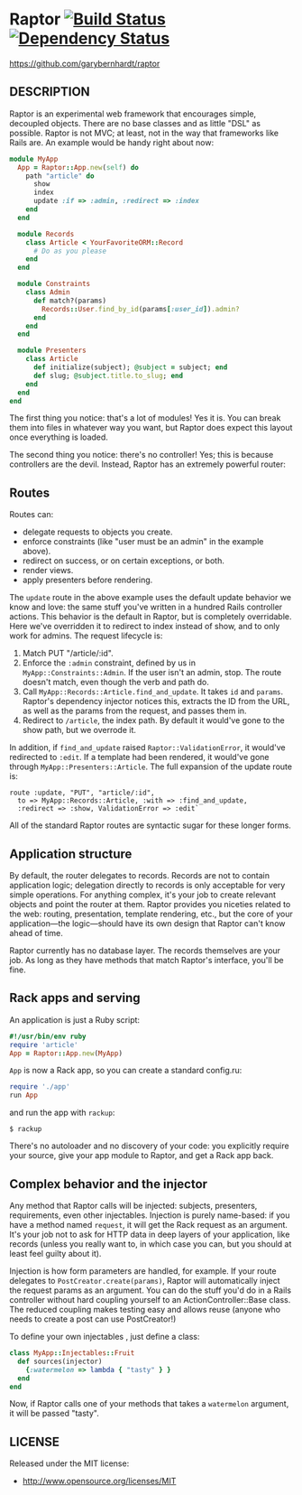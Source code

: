 # Raptor [![Build Status](https://secure.travis-ci.org/garybernhardt/raptor.png)](http://travis-ci.org/garybernhardt/raptor) [![Dependency Status](https://gemnasium.com/garybernhardt/raptor.png)](https://gemnasium.com/garybernhardt/raptor)

https://github.com/garybernhardt/raptor

## DESCRIPTION

Raptor is an experimental web framework that encourages simple, decoupled objects. There are no base classes and as little "DSL" as possible. Raptor is not MVC; at least, not in the way that frameworks like Rails are. An example would be handy right about now:

```ruby
module MyApp
  App = Raptor::App.new(self) do
    path "article" do
      show
      index
      update :if => :admin, :redirect => :index
    end
  end

  module Records
    class Article < YourFavoriteORM::Record
      # Do as you please
    end
  end

  module Constraints
    class Admin
      def match?(params)
        Records::User.find_by_id(params[:user_id]).admin?
      end
    end
  end

  module Presenters
    class Article
      def initialize(subject); @subject = subject; end
      def slug; @subject.title.to_slug; end
    end
  end
end
```

The first thing you notice: that's a lot of modules! Yes it is. You can break them into files in whatever way you want, but Raptor does expect this layout once everything is loaded.

The second thing you notice: there's no controller! Yes; this is because controllers are the devil. Instead, Raptor has an extremely powerful router:

## Routes

Routes can:

- delegate requests to objects you create.
- enforce constraints (like "user must be an admin" in the example above).
- redirect on success, or on certain exceptions, or both.
- render views.
- apply presenters before rendering.

The `update` route in the above example uses the default update behavior we know and love: the same stuff you've written in a hundred Rails controller actions. This behavior is the default in Raptor, but is completely overridable. Here we've overridden it to redirect to index instead of show, and to only work for admins. The request lifecycle is:

1. Match PUT "/article/:id".
1. Enforce the `:admin` constraint, defined by us in `MyApp::Constraints::Admin`. If the user isn't an admin, stop. The route doesn't match, even though the verb and path do.
1. Call `MyApp::Records::Article.find_and_update`. It takes `id` and `params`. Raptor's dependency injector notices this, extracts the ID from the URL, as well as the params from the request, and passes them in.
1. Redirect to `/article`, the index path. By default it would've gone to the show path, but we overrode it.

In addition, if `find_and_update` raised `Raptor::ValidationError`, it would've redirected to `:edit`. If a template had been rendered, it would've gone through `MyApp::Presenters::Article`. The full expansion of the update route is:

    route :update, "PUT", "article/:id",
      to => MyApp::Records::Article, :with => :find_and_update,
      :redirect => :show, ValidationError => :edit`

All of the standard Raptor routes are syntactic sugar for these longer forms.

## Application structure

By default, the router delegates to records. Records are not to contain application logic; delegation directly to records is only acceptable for very simple operations. For anything complex, it's your job to create relevant objects and point the router at them. Raptor provides you niceties related to the web: routing, presentation, template rendering, etc., but the core of your application&mdash;the logic&mdash;should have its own design that Raptor can't know ahead of time.

Raptor currently has no database layer. The records themselves are your job. As long as they have methods that match Raptor's interface, you'll be fine.

## Rack apps and serving

An application is just a Ruby script:

```ruby
#!/usr/bin/env ruby
require 'article'
App = Raptor::App.new(MyApp)
```

`App` is now a Rack app, so you can create a standard config.ru:

```ruby
require './app'
run App
```

and run the app with `rackup`:

```
$ rackup
```

There's no autoloader and no discovery of your code: you explicitly require your source, give your app module to Raptor, and get a Rack app back.

## Complex behavior and the injector

Any method that Raptor calls will be injected: subjects, presenters, requirements, even other injectables. Injection is purely name-based: if you have a method named `request`, it will get the Rack request as an argument. It's your job not to ask for HTTP data in deep layers of your application, like records (unless you really want to, in which case you can, but you should at least feel guilty about it).

Injection is how form parameters are handled, for example. If your route delegates to `PostCreator.create(params)`, Raptor will automatically inject the request params as an argument. You can do the stuff you'd do in a Rails controller without hard coupling yourself to an ActionController::Base class. The reduced coupling makes testing easy and allows reuse (anyone who needs to create a post can use PostCreator!)

To define your own injectables , just define a class:

```ruby
class MyApp::Injectables::Fruit
  def sources(injector)
    {:watermelon => lambda { "tasty" } }
  end
end
```

Now, if Raptor calls one of your methods that takes a `watermelon` argument, it will be passed "tasty".

## LICENSE

Released under the MIT license:

* http://www.opensource.org/licenses/MIT

